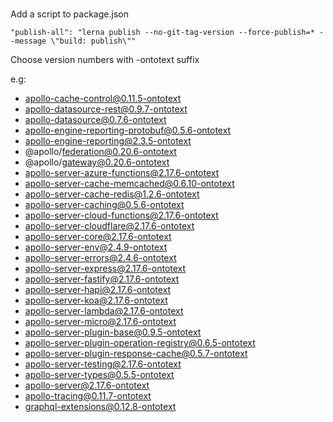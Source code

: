#

Add a script to package.json

    "publish-all": "lerna publish --no-git-tag-version --force-publish=* --message \"build: publish\""

 Choose version numbers with -ontotext suffix


e.g:

 - apollo-cache-control@0.11.5-ontotext
 - apollo-datasource-rest@0.9.7-ontotext
 - apollo-datasource@0.7.6-ontotext
 - apollo-engine-reporting-protobuf@0.5.6-ontotext
 - apollo-engine-reporting@2.3.5-ontotext
 - @apollo/federation@0.20.6-ontotext
 - @apollo/gateway@0.20.6-ontotext
 - apollo-server-azure-functions@2.17.6-ontotext
 - apollo-server-cache-memcached@0.6.10-ontotext
 - apollo-server-cache-redis@1.2.6-ontotext
 - apollo-server-caching@0.5.6-ontotext
 - apollo-server-cloud-functions@2.17.6-ontotext
 - apollo-server-cloudflare@2.17.6-ontotext
 - apollo-server-core@2.17.6-ontotext
 - apollo-server-env@2.4.9-ontotext
 - apollo-server-errors@2.4.6-ontotext
 - apollo-server-express@2.17.6-ontotext
 - apollo-server-fastify@2.17.6-ontotext
 - apollo-server-hapi@2.17.6-ontotext
 - apollo-server-koa@2.17.6-ontotext
 - apollo-server-lambda@2.17.6-ontotext
 - apollo-server-micro@2.17.6-ontotext
 - apollo-server-plugin-base@0.9.5-ontotext
 - apollo-server-plugin-operation-registry@0.6.5-ontotext
 - apollo-server-plugin-response-cache@0.5.7-ontotext
 - apollo-server-testing@2.17.6-ontotext
 - apollo-server-types@0.5.5-ontotext
 - apollo-server@2.17.6-ontotext
 - apollo-tracing@0.11.7-ontotext
 - graphql-extensions@0.12.8-ontotext
